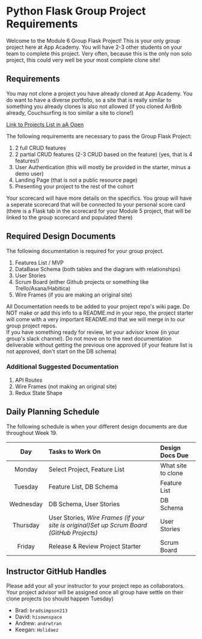 # Python Flask Group Project Requirements

Welcome to the Module 6 Group Flask Project!   This is your only group project
here at App Academy.  You will have 2-3 other students on your team to complete
this project.  Very often, because this is the only non solo project, this could
very well be your most complete clone site!


## Requirements


You may not clone a project you have already cloned at App Academy.  You do want
to have a diverse portfolio, so a site that is really similar to something you
already clones is also not allowed (if you cloned AirBnb already, Couchsurfing
is too similar a site to clone!)


[Link to Projects List in aA
Open](https://open.appacademy.io/learn/js-py---dec-2022-cohort-1-online/week-19---docker-and-microservices/project-planning-day-1)


The following requirements are necessary to pass the Group Flask Project:

1. 2 full CRUD features
2. 2 partial CRUD features (2-3 CRUD based on the feature) (yes, that is 4
features!)
3. User Authentication (this will mostly be provided in the starter, minus a
   demo user)
4. Landing Page (that is not a public resource page)
5. Presenting your project to the rest of the cohort


Your scorecard will have more details on the specifics.  You group will have a
seperate scorecard that will be connected to your personal score card (there is
a Flask tab in the scorecard for your Module 5 project, that will be linked to
the group scorecard and populated there)


## Required Design Documents


The following documentation is required for your group project.

1. Features List / MVP
2. DataBase Schema (both tables and the diagram with relationships)
3. User Stories
4. Scrum Board (either Github projects or something like Trello/Asana/Habitica)
4. Wire Frames (if you are making an original site)

All Documentation needs to be added to your project repo's wiki page. Do NOT
make or add this info to a README.md in your repo, the project starter will come
with a very important README.md that we will merge in to our group project
repos.  
If you have something ready for review, let your advisor know (in your group's
slack channel).  Do not move on to the next documentation deliverable without
getting the previous one approved (if your feature list is not approved, don't
start on the DB schema) 


### Additional Suggested Documentation


1. API Routes
2. Wire Frames (not making an original site)
3. Redux State Shape


## Daily Planning Schedule

The following schedule is when your different design documents are due
throughout Week 19. 


| Day | Tasks to Work On         | Design Docs Due                |
| :------: | :--------------- | :--------------------- |
|   Monday    | Select Project, Feature List        |  What site to clone   |
|   Tuesday    | Feature List, DB Schema      | Feature List    |
|   Wednesday    | DB Schema, User Stories   |   DB Schema  |
|   Thursday    | User Stories, *Wire Frames (if your site is original)Set up Scrum Board (GitHub Projects)*          | User Stories  |
|   Friday    | Release & Review Project Starter       | Scrum Board  |



## Instructor GitHub Handles

Please add your all your instructor to your project repo as collaborators.  Your project advisor will be assigned once all group have settle on their clone projects (so should happen Tuesday)

- Brad: `bradsimpson213`
- David: `hisownspace`
- Andrew: `andrwtran`
- Keegan: `Holidaez`
